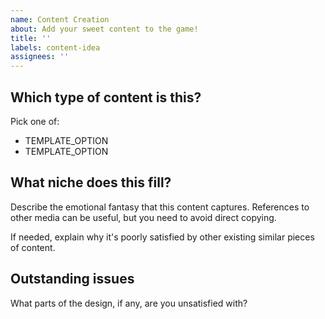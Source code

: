 ```yaml
---
name: Content Creation
about: Add your sweet content to the game!
title: ''
labels: content-idea
assignees: ''
---
```


## Which type of content is this?

Pick one of:

- TEMPLATE_OPTION
- TEMPLATE_OPTION

## What niche does this fill?

Describe the emotional fantasy that this content captures.
References to other media can be useful, but you need to avoid direct copying.

If needed, explain why it's poorly satisfied by other existing similar pieces of content.

## Outstanding issues

What parts of the design, if any, are you unsatisfied with?
